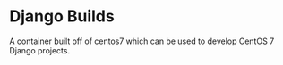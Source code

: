 # Django Builds

A container built off of centos7 which can be used to develop CentOS 7 Django projects.
